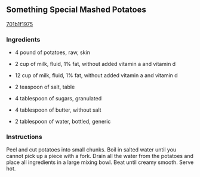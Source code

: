 ## Something Special Mashed Potatoes

[701b1f1975](http://www.food.com/recipe/something-special-mashed-potatoes-10370)

### Ingredients

 - 4 pound of potatoes, raw, skin

 - 2 cup of milk, fluid, 1% fat, without added vitamin a and vitamin d

 - 12 cup of milk, fluid, 1% fat, without added vitamin a and vitamin d

 - 2 teaspoon of salt, table

 - 4 tablespoon of sugars, granulated

 - 4 tablespoon of butter, without salt

 - 2 tablespoon of water, bottled, generic

### Instructions

Peel and cut potatoes into small chunks. Boil in salted water until you cannot pick up a piece with a fork. Drain all the water from the potatoes and place all ingredients in a large mixing bowl. Beat until creamy smooth. Serve hot.